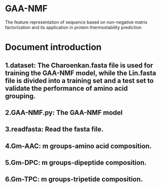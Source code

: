 # GAA-NMF
The feature representation of sequence based on non-negative matrix factorization and its application in protein thermostability prediction
# Document introduction
## 1.dataset: The Charoenkan.fasta file is used for training the GAA-NMF model, while the Lin.fasta file is divided into a training set and a test set to validate the performance of amino acid grouping.
## 2.GAA-NMF.py: The GAA-NMF model
## 3.readfasta: Read the fasta file.
## 4.Gm-AAC: m groups-amino acid composition.
## 5.Gm-DPC: m groups-dipeptide composition.
## 6.Gm-TPC: m groups-tripetide composition.
